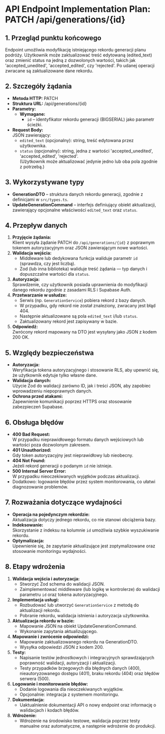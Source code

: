 # API Endpoint Implementation Plan: PATCH /api/generations/{id}

## 1. Przegląd punktu końcowego
Endpoint umożliwia modyfikację istniejącego rekordu generacji planu podróży. Użytkownik może zaktualizować treść edytowaną (edited_text) oraz zmienić status na jedną z dozwolonych wartości, takich jak 'accepted_unedited', 'accepted_edited', czy 'rejected'. Po udanej operacji zwracane są zaktualizowane dane rekordu.

## 2. Szczegóły żądania
- **Metoda HTTP:** PATCH  
- **Struktura URL:** /api/generations/{id}  
- **Parametry:**
  - **Wymagane:**  
    - `id` – identyfikator rekordu generacji (BIGSERIAL) jako parametr ścieżki.
- **Request Body:**  
  JSON zawierający:
  - `edited_text` (opcjonalny): string, treść edytowana przez użytkownika.
  - `status` (opcjonalny): string, jedna z wartości 'accepted_unedited', 'accepted_edited', 'rejected'.  
    (Użytkownik może aktualizować jedynie jedno lub oba pola zgodnie z potrzebą.)

## 3. Wykorzystywane typy
- **GenerationDTO** – struktura danych rekordu generacji, zgodnie z definicjami w `src/types.ts`.
- **UpdateGenerationCommand** – interfejs definiujący obiekt aktualizacji, zawierający opcjonalne właściwości `edited_text` oraz `status`.

## 4. Przepływ danych
1. **Przyjęcie żądania:**  
   Klient wysyła żądanie PATCH do `/api/generations/{id}` z poprawnym tokenem autoryzacyjnym oraz JSON zawierającym nowe wartości.
2. **Walidacja wejścia:**  
   - Middleware lub dedykowana funkcja waliduje parametr `id` (sprawdza, czy jest liczbą).
   - Zod (lub inna biblioteka) waliduje treść żądania — typ danych i dopuszczalne wartości dla `status`.
3. **Autoryzacja:**  
   Sprawdzenie, czy użytkownik posiada uprawnienia do modyfikacji danego rekordu zgodnie z zasadami RLS i Supabase Auth.
4. **Przetwarzanie w usłudze:**  
   - Serwis (np. `GenerationService`) pobiera rekord z bazy danych.
   - W przypadku, gdy rekord nie został znaleziony, zwracany jest błąd 404.
   - Następnie aktualizowane są pola `edited_text` i/lub `status`.
   - Zaktualizowany rekord jest zapisywany w bazie.
5. **Odpowiedź:**  
   Zwrócony rekord mapowany na DTO jest wysyłany jako JSON z kodem 200 OK.

## 5. Względy bezpieczeństwa
- **Autoryzacja:**  
  Weryfikacja tokena autoryzacyjnego i stosowanie RLS, aby upewnić się, że użytkownik edytuje tylko własne dane.
- **Walidacja danych:**  
  Użycie Zod do walidacji zarówno ID, jak i treści JSON, aby zapobiec wprowadzeniu niepoprawnych danych.
- **Ochrona przed atakami:**  
  Zapewnienie komunikacji poprzez HTTPS oraz stosowanie zabezpieczeń Supabase.

## 6. Obsługa błędów
- **400 Bad Request:**  
  W przypadku nieprawidłowego formatu danych wejściowych lub wartości poza dozwolonym zakresem.
- **401 Unauthorized:**  
  Gdy token autoryzacyjny jest nieprawidłowy lub nieobecny.
- **404 Not Found:**  
  Jeżeli rekord generacji o podanym `id` nie istnieje.
- **500 Internal Server Error:**  
  W przypadku nieoczekiwanych wyjątków podczas aktualizacji.
- Dodatkowo: logowanie błędów przez system monitorowania, co ułatwi diagnozowanie problemów.

## 7. Rozważania dotyczące wydajności
- **Operacja na pojedynczym rekordzie:**  
  Aktualizacja dotyczy jednego rekordu, co nie stanowi obciążenia bazy.
- **Indeksowanie:**  
  Skorzystanie z indeksu na kolumnie `id` umożliwia szybkie wyszukiwanie rekordu.
- **Optymalizacja:**  
  Upewnienie się, że zapytanie aktualizujące jest zoptymalizowane oraz stosowanie monitoringu wydajności.

## 8. Etapy wdrożenia
1. **Walidacja wejścia i autoryzacja:**  
   - Stworzyć Zod schema do walidacji JSON.
   - Zaimplementować middleware (lub logikę w kontrolerze) do walidacji parametru `id` oraz tokena autoryzacyjnego.
2. **Implementacja usługi:**  
   - Rozbudować lub utworzyć `GenerationService` z metodą do aktualizacji rekordu.
   - Pobranie rekordu, walidacja istnienia i autoryzacja użytkownika.
3. **Aktualizacja rekordu w bazie:**  
   - Mapowanie JSON na obiekt UpdateGenerationCommand.
   - Wykonanie zapytania aktualizującego.
4. **Mapowanie i zwrócenie odpowiedzi:**  
   - Mapowanie zaktualizowanego rekordu na GenerationDTO.
   - Wysyłka odpowiedzi JSON z kodem 200.
5. **Testy:**  
   - Napisanie testów jednostkowych i integracyjnych sprawdzających poprawność walidacji, autoryzacji i aktualizacji.
   - Testy przypadków brzegowych dla błędnych danych (400), nieautoryzowanego dostępu (401), braku rekordu (404) oraz błędów serwera (500).
6. **Logowanie i monitorowanie błędów:**  
   - Dodanie logowania dla nieoczekiwanych wyjątków.
   - Opcjonalnie: integracja z systemem monitoringu.
7. **Dokumentacja:**  
   - Uaktualnienie dokumentacji API o nowy endpoint oraz informację o walidacjach i kodach błędów.
8. **Wdrożenie:**  
   - Wdrożenie na środowisko testowe, walidacja poprzez testy manualne oraz automatyczne, a następnie wdrożenie do produkcji.

